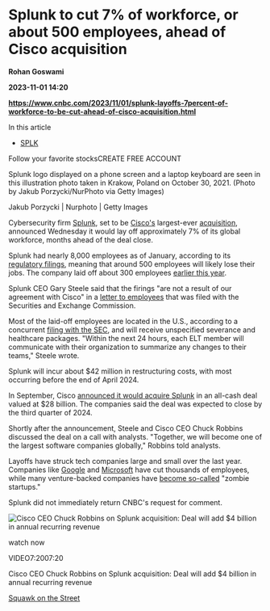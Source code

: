 # Splunk to cut 7% of workforce, or about 500 employees, ahead of Cisco acquisition
**Rohan Goswami**

**2023-11-01 14:20**

**https://www.cnbc.com/2023/11/01/splunk-layoffs-7percent-of-workforce-to-be-cut-ahead-of-cisco-acquisition.html**

In this article

*   [SPLK](https://www.cnbc.com/quotes/SPLK)

Follow your favorite stocksCREATE FREE ACCOUNT

Splunk logo displayed on a phone screen and a laptop keyboard are seen in this illustration photo taken in Krakow, Poland on October 30, 2021. (Photo by Jakub Porzycki/NurPhoto via Getty Images)

Jakub Porzycki | Nurphoto | Getty Images

Cybersecurity firm [Splunk](https://www.cnbc.com/quotes/SPLK/), set to be [Cisco's](https://www.cnbc.com/quotes/CSCO/) largest-ever [acquisition](https://www.cnbc.com/2023/09/21/cisco-acquiring-splunk-for-157-a-share-in-cash.html), announced Wednesday it would lay off approximately 7% of its global workforce, months ahead of the deal close.

Splunk had nearly 8,000 employees as of January, according to its [regulatory filings](https://www.sec.gov/Archives/edgar/data/1353283/000130817923000853/splk4148431-ars.pdf), meaning that around 500 employees will likely lose their jobs. The company laid off about 300 employees [earlier this year](https://www.infoworld.com/article/3687109/splunk-to-lay-off-4-of-its-workforce-to-reduce-costs.html).

Splunk CEO Gary Steele said that the firings "are not a result of our agreement with Cisco" in a [letter to employees](https://www.sec.gov/Archives/edgar/data/1353283/000110465923113185/tm2329467d2_ex99-1.htm) that was filed with the Securities and Exchange Commission.

Most of the laid-off employees are located in the U.S., according to a concurrent [filing with the SEC](https://www.sec.gov/Archives/edgar/data/1353283/000110465923113185/tm2329467d2_8k.htm), and will receive unspecified severance and healthcare packages. "Within the next 24 hours, each ELT member will communicate with their organization to summarize any changes to their teams," Steele wrote.

Splunk will incur about $42 million in restructuring costs, with most occurring before the end of April 2024.

In September, Cisco [announced it would acquire Splunk](https://www.cnbc.com/2023/09/21/cisco-acquiring-splunk-for-157-a-share-in-cash.html) in an all-cash deal valued at $28 billion. The companies said the deal was expected to close by the third quarter of 2024.

Shortly after the announcement, Steele and Cisco CEO Chuck Robbins discussed the deal on a call with analysts. "Together, we will become one of the largest software companies globally," Robbins told analysts.

Layoffs have struck tech companies large and small over the last year. Companies like [Google](https://www.cnbc.com/quotes/GOOG/) and [Microsoft](https://www.cnbc.com/quotes/MSFT/) have cut thousands of employees, while many venture-backed companies have [become so-called](https://techcrunch.com/2022/10/15/zombie-startups/) "zombie startups."

Splunk did not immediately return CNBC's request for comment.

![Cisco CEO Chuck Robbins on Splunk acquisition: Deal will add $4 billion in annual recurring revenue](https://image.cnbcfm.com/api/v1/image/107304480-16953044891695304485-31286125071-1080pnbcnews.jpg?v=1695305013&w=750&h=422&vtcrop=y)

watch now

VIDEO7:2007:20

Cisco CEO Chuck Robbins on Splunk acquisition: Deal will add $4 billion in annual recurring revenue

[Squawk on the Street](https://www.cnbc.com/squawk-on-the-street/)